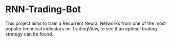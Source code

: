 # RNN-Trading-Bot
This project aims to train a Recurrent Neural Networks from one of the most popular technical indicators on TradingView, to see if an optimal trading strategy can be found.
